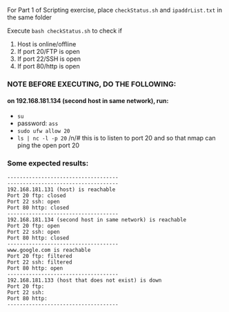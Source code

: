 For Part 1 of Scripting exercise,
place ```checkStatus.sh``` and ```ipaddrList.txt``` in the same folder 

Execute ``` bash checkStatus.sh ``` to check if 
1) Host is online/offline
2) If port 20/FTP is open
3) If port 22/SSH is open
4) If port 80/http is open

### NOTE BEFORE EXECUTING, DO THE FOLLOWING:
#### on 192.168.181.134 (second host in same network), run:
- ```su```
- password: ```ass```
- ```sudo ufw allow 20```
- ```ls | nc -l -p 20```
/n/# this is to listen to port 20 and so that nmap can ping the open port 20 

### Some expected results:
```
------------------------------------
------------------------------------
192.168.181.131 (host) is reachable
Port 20 ftp: closed
Port 22 ssh: open
Port 80 http: closed
------------------------------------
192.168.181.134 (second host in same network) is reachable
Port 20 ftp: open
Port 22 ssh: open
Port 80 http: closed
------------------------------------
www.google.com is reachable
Port 20 ftp: filtered
Port 22 ssh: filtered
Port 80 http: open 
------------------------------------
192.168.181.133 (host that does not exist) is down
Port 20 ftp: 
Port 22 ssh: 
Port 80 http: 
------------------------------------
```

